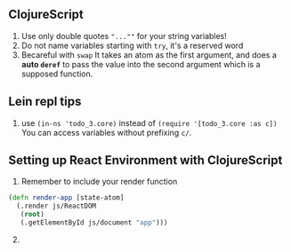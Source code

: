 ## ClojureScript
1. Use only double quotes `"...""` for your string variables!
2. Do not name variables starting with `try`, it's a reserved word
3. Becareful with `swap` It takes an atom as the first argument, and does a **auto `deref`** to pass the value into the second argument which is a supposed function.

## Lein repl tips
1. use `(in-ns 'todo_3.core)` instead of `(require '[todo_3.core :as c])` You can access variables without prefixing `c/`.

## Setting up React Environment with ClojureScript
1. Remember to include your render function

  ```clojure
  (defn render-app [state-atom]
    (.render js/ReactDOM
     (root)
     (.getElementById js/document "app")))
  ```

2.
